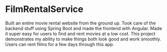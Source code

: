 # FilmRentalService
Built an entire movie rental website from the ground up. Took care of the backend stuff using Spring Boot and made the frontend with Angular. Made it super easy for users to find and rent movies at a low cost. This project demonstrates my ability to make things both look good and work smoothly. Users can rent films for a few days through this app.
